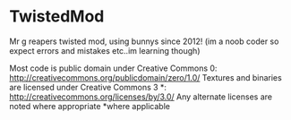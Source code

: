 TwistedMod
==========

Mr g reapers twisted mod, using bunnys since 2012! (im a noob coder so expect errors and mistakes etc..im learning though)

Most code is public domain under Creative Commons 0: http://creativecommons.org/publicdomain/zero/1.0/
Textures and binaries are licensed under Creative Commons 3 *: http://creativecommons.org/licenses/by/3.0/
Any alternate licenses are noted where appropriate
*where applicable